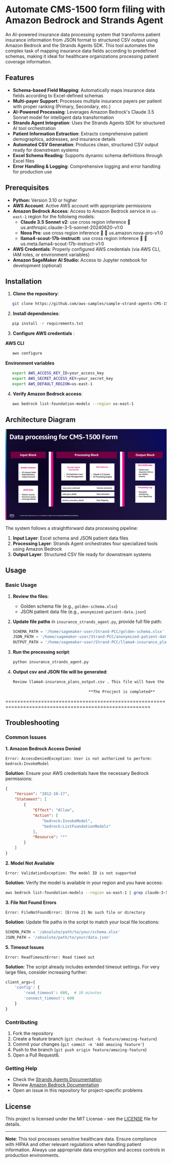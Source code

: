 # Automate CMS-1500 form filing with Amazon Bedrock and Strands Agent

An AI-powered insurance data processing system that transforms patient insurance information from JSON format to structured CSV output using Amazon Bedrock and the Strands Agents SDK. This tool automates the complex task of mapping insurance data fields according to predefined schemas, making it ideal for healthcare organizations processing patient coverage information.

## Features

- **Schema-based Field Mapping**: Automatically maps insurance data fields according to Excel-defined schemas
- **Multi-payer Support**: Processes multiple insurance payers per patient with proper ranking (Primary, Secondary, etc.)
- **AI-Powered Processing**: Leverages Amazon Bedrock's Claude 3.5 Sonnet model for intelligent data transformation
- **Strands Agent Integration**: Uses the Strands Agents SDK for structured AI tool orchestration
- **Patient Information Extraction**: Extracts comprehensive patient demographics, addresses, and insurance details
- **Automated CSV Generation**: Produces clean, structured CSV output ready for downstream systems
- **Excel Schema Reading**: Supports dynamic schema definitions through Excel files
- **Error Handling & Logging**: Comprehensive logging and error handling for production use

## Prerequisites

- **Python:** Version 3.10 or higher
- **AWS Account**: Active AWS account with appropriate permissions
- **Amazon Bedrock Access**: Access to Amazon Bedrock service in `us-east-1` region for the folloiwng models:
   - **Claude 3.5 Sonnet v2**: use cross region inference  us.anthropic.claude-3-5-sonnet-20240620-v1:0
   - **Nova Pro**: use cross region inference   us.amazon.nova-pro-v1:0
   - **llama4-scout-17b-instructt**: use cross region inference   us.meta.llama4-scout-17b-instruct-v1:0
- **AWS Credentials**: Properly configured AWS credentials (via AWS CLI, IAM roles, or environment variables)
- **Amazon SageMaker AI Studio:** Access to Jupyter notebook for development (optional)


## Installation

1. **Clone the repository**:
```bash
   git clone https://github.com/aws-samples/sample-strand-agents-CMS-1500-form.git
   ``` 

2. **Install dependencies**:
```bash
   pip install -r requirements.txt
   ```

3. **Configure AWS credentials** :
  
**AWS CLI**
```bash
   aws configure
   ```
**Environment variables**
```bash
   export AWS_ACCESS_KEY_ID=your_access_key
   export AWS_SECRET_ACCESS_KEY=your_secret_key
   export AWS_DEFAULT_REGION=us-east-1
   ```

4. **Verify Amazon Bedrock access**:
   
```bash
   aws bedrock list-foundation-models --region us-east-1
   ```

## Architecture Diagram

![Insurance Data Processing Architecture](CS-1500.jpg)

The system follows a straightforward data processing pipeline:

1. **Input Layer**: Excel schema and JSON patient data files
2. **Processing Layer**: Strands Agent orchestrates four specialized tools using Amazon Bedrock
3. **Output Layer**: Structured CSV file ready for downstream systems

## Usage

### Basic Usage

1. **Review the files**:
   - Golden schema file (e.g., `golden-schema.xlsx`) 
   - JSON patient data file (e.g., `anonymized-patient-data.json`) 

2. **Update file paths** in `insurance_strands_agent.py`, provide full file path:
   ```python
   SCHEMA_PATH = '/home/sagemaker-user/Strand-PCC/golden-schema.xlsx'
   JSON_PATH = '/home/sagemaker-user/Strand-PCC/anonymized-patient-data.json'
   OUTPUT_PATH = '/home/sagemaker-user/Strand-PCC/llama4-insurance_plans_output.csv'
   ```

3. **Run the processing script**:
   ```bash
   python insurance_strands_agent.py
   ```
4. **Output csv and JSON file will be generated**:
   ```bash
   Review llama4-insurance_plans_output.csv . This file will have the necessary data for CMS-1500 form
   ```
                                        **The Procject is completed**
=======================================================================================================


## Troubleshooting

### Common Issues

**1. Amazon Bedrock Access Denied**
```
Error: AccessDeniedException: User is not authorized to perform: bedrock:InvokeModel
```
**Solution**: Ensure your AWS credentials have the necessary Bedrock permissions:
```json
{
    "Version": "2012-10-17",
    "Statement": [
        {
            "Effect": "Allow",
            "Action": [
                "bedrock:InvokeModel",
                "bedrock:ListFoundationModels"
            ],
            "Resource": "*"
        }
    ]
}
```

**2. Model Not Available**
```
Error: ValidationException: The model ID is not supported
```
**Solution**: Verify the model is available in your region and you have access:
```bash
aws bedrock list-foundation-models --region us-east-1 | grep claude-3-5-sonnet
```

**3. File Not Found Errors**
```
Error: FileNotFoundError: [Errno 2] No such file or directory
```
**Solution**: Update file paths in the script to match your local file locations:
```python
SCHEMA_PATH = '/absolute/path/to/your/schema.xlsx'
JSON_PATH = '/absolute/path/to/your/data.json'
```

**5. Timeout Issues**
```
Error: ReadTimeoutError: Read timed out
```
**Solution**: The script already includes extended timeout settings. For very large files, consider increasing further:
```python
client_args={
    'config': {
        'read_timeout': 600,  # 10 minutes
        'connect_timeout': 600
    }
}
```
### Contributing

1. Fork the repository
2. Create a feature branch (`git checkout -b feature/amazing-feature`)
3. Commit your changes (`git commit -m 'Add amazing feature'`)
4. Push to the branch (`git push origin feature/amazing-feature`)
5. Open a Pull Request6. 
### Getting Help

- Check the [Strands Agents Documentation](https://docs.strands.ai)
- Review [Amazon Bedrock Documentation](https://docs.aws.amazon.com/bedrock/)
- Open an issue in this repository for project-specific problems

## License

This project is licensed under the MIT License - see the [LICENSE](LICENSE) file for details.

---

**Note**: This tool processes sensitive healthcare data. Ensure compliance with HIPAA and other relevant regulations when handling patient information. Always use appropriate data encryption and access controls in production environments.
